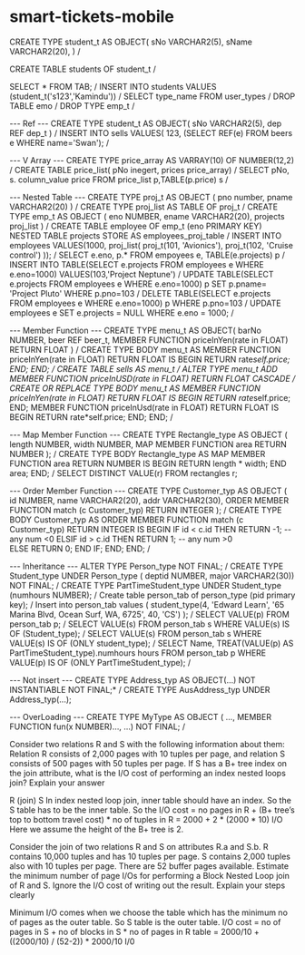 # smart-tickets-mobile
CREATE TYPE student_t AS OBJECT(
sNo VARCHAR2(5),
sName VARCHAR2(20),
)
/

CREATE TABLE students OF student_t
/

SELECT * FROM TAB;
/
INSERT INTO students VALUES (student_t('s123','Kamindu'))
/
SELECT type_name FROM user_types
/
DROP TABLE emo
/
DROP TYPE emp_t
/

--- Ref ---
CREATE TYPE student_t AS OBJECT(
sNo VARCHAR2(5),
dep REF dep_t
)
/
INSERT INTO sells VALUES(
	123,
	(SELECT REF(e) FROM beers e WHERE name='Swan');
/

--- V Array ---
CREATE TYPE price_array AS VARRAY(10)
OF NUMBER(12,2)
/
CREATE TABLE price_list(
pNo inegert,
prices price_array)
/
SELECT pNo, s. column_value price 
FROM price_list p,TABLE(p.price) s
/


--- Nested Table ---
CREATE TYPE proj_t AS OBJECT (
pno number,
pname VARCHAR2(20)
)
/
CREATE TYPE proj_list AS TABLE OF proj_t 
/
CREATE TYPE emp_t AS OBJECT (
eno NUMBER,
ename VARCHAR2(20),
projects proj_list
)
/
CREATE TABLE employee OF emp_t (eno PRIMARY KEY)
NESTED TABLE projects
STORE AS employees_proj_table
/
INSERT INTO employees VALUES(1000, proj_list(
    proj_t(101, 'Avionics'), 
    proj_t(102, 'Cruise control')
));
/
SELECT e.eno, p.*
FROM empoyees e, TABLE(e.projects) p
/
INSERT INTO TABLE(SELECT e.projects FROM employees e WHERE e.eno=1000)
VALUES(103,'Project Neptune')
/
UPDATE TABLE(SELECT e.projects FROM employees e WHERE e.eno=1000) p
SET p.pname= 'Project Pluto'
WHERE p.pno=103
/
DELETE TABLE(SELECT e.projects FROM employees e WHERE e.eno=1000) p
WHERE p.pno=103
/
UPDATE employees e
	SET e.projects = NULL 
	WHERE e.eno = 1000; 
/


--- Member Function ---
CREATE TYPE menu_t AS OBJECT(
barNo NUMBER,
beer REF beer_t,
MEMBER FUNCTION priceInYen(rate in FLOAT)
       RETURN FLOAT
)
/
CREATE TYPE BODY menu_t AS
MEMBER FUNCTION
priceInYen(rate in FLOAT)
RETURN FLOAT IS
  BEGIN
     RETURN rate*self.price;
  END;
END;
/
CREATE TABLE sells AS menu_t
/
ALTER TYPE menu_t
ADD MEMBER FUNCTION 
priceInUSD(rate in FLOAT)
RETURN FLOAT
CASCADE
/
CREATE OR REPLACE TYPE BODY menu_t AS
MEMBER FUNCTION
priceInYen(rate in FLOAT)
RETURN FLOAT IS
  BEGIN
     RETURN rate*self.price;
  END;
MEMBER FUNCTION 
priceInUsd(rate in FLOAT)
RETURN FLOAT IS
  BEGIN
     RETURN rate*self.price;
  END;
END;
/

--- Map Member Function ---
CREATE TYPE Rectangle_type AS OBJECT 
( length NUMBER, 
   width NUMBER, 
  MAP MEMBER FUNCTION area RETURN NUMBER
); 
/
CREATE TYPE BODY Rectangle_type AS
MAP MEMBER FUNCTION area RETURN NUMBER IS 
   BEGIN 
      RETURN length * width; 
   END area; 
END;
/
SELECT DISTINCT VALUE(r) FROM rectangles r;


--- Order Member Function ---
CREATE TYPE Customer_typ AS OBJECT 
	( id NUMBER, 
	  name VARCHAR2(20), 
	  addr VARCHAR2(30), 
	  ORDER MEMBER FUNCTION match (c Customer_typ) RETURN INTEGER ); 
/
CREATE TYPE BODY Customer_typ AS 
ORDER MEMBER FUNCTION match (c Customer_typ) RETURN INTEGER IS
	BEGIN 
	     IF id < c.id THEN RETURN -1; -- any num <0 
	     ELSIF id > c.id THEN RETURN 1; -- any num >0 	
              ELSE RETURN 0; 
	     END IF; 
	END; 
END; 
/

--- Inheritance ---
ALTER TYPE Person_type NOT FINAL;
/
CREATE TYPE Student_type UNDER Person_type 
	  ( deptid NUMBER,
       major VARCHAR2(30)) NOT FINAL;
/
CREATE TYPE PartTimeStudent_type UNDER Student_type
	(numhours NUMBER);
/
Create table person_tab of person_type
(pid primary key);
/
Insert into person_tab values
	( student_type(4, 'Edward Learn', 
          '65 Marina Blvd, Ocean Surf, WA, 6725',
          40, 'CS')
   );
/
SELECT VALUE(p) FROM person_tab p; 
/
SELECT VALUE(s) 
    FROM person_tab s 
    WHERE VALUE(s) IS OF (Student_type);
/
SELECT VALUE(s) 
FROM person_tab s 
WHERE VALUE(s) IS OF (ONLY student_type); 
/
SELECT Name, TREAT(VALUE(p) AS PartTimeStudent_type).numhours hours
	FROM person_tab p 
	WHERE VALUE(p) IS OF (ONLY PartTimeStudent_type); 
/

--- Not insert ---
CREATE TYPE Address_typ AS OBJECT(...) NOT INSTANTIABLE NOT FINAL;* 
/
CREATE TYPE AusAddress_typ UNDER Address_typ(...); 

--- OverLoading ---
CREATE TYPE MyType AS OBJECT 
	 ( ..., 
	   MEMBER FUNCTION fun(x NUMBER)…, 
	   ...) NOT FINAL;
/

Consider two relations R and S with the following information about them:
Relation R consists of 2,000 pages with 10 tuples per page, and relation S consists of 500 pages
with 50 tuples per page. If S has a B+ tree index on the join attribute, what is the I/O cost of
performing an index nested loops join? Explain your answer

R (join) S
In index nested loop join, inner table should have an index. So the S table has to be the
inner table.
So the I/O cost = no pages in R + (B+ tree’s top to bottom travel cost) * no of tuples in R
= 2000 + 2 * (2000 * 10) I/O
Here we assume the height of the B+ tree is 2.


Consider the join of two relations R and S on attributes R.a and S.b. R contains 10,000 tuples and
has 10 tuples per page. S contains 2,000 tuples also with 10 tuples per page. There are 52 buffer
pages available. Estimate the minimum number of page I/Os for performing a Block Nested
Loop join of R and S. Ignore the I/O cost of writing out the result. Explain your steps clearly

Minimum I/O comes when we choose the table which has the minimum no of pages as the
outer table.
So S table is the outer table.
I/O cost = no of pages in S + no of blocks in S * no of pages in R table
= 2000/10 + ((2000/10) / (52-2)) * 2000/10 I/0
